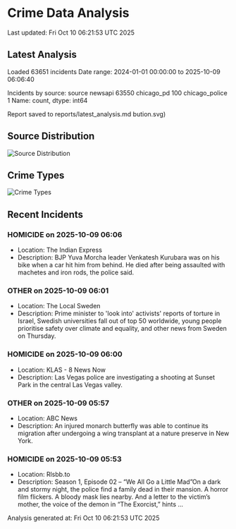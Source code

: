 # Crime Data Analysis
Last updated: Fri Oct 10 06:21:53 UTC 2025

## Latest Analysis

Loaded 63651 incidents
Date range: 2024-01-01 00:00:00 to 2025-10-09 06:06:40

Incidents by source:
source
newsapi           63550
chicago_pd          100
chicago_police        1
Name: count, dtype: int64

Report saved to reports/latest_analysis.md
bution.svg)

## Source Distribution
![Source Distribution](images/source_distribution.svg)

## Crime Types
![Crime Types](images/crime_types.svg)

## Recent Incidents

### HOMICIDE on 2025-10-09 06:06
- Location: The Indian Express
- Description: BJP Yuva Morcha leader Venkatesh Kurubara was on his bike when a car hit him from behind. He died after being assaulted with machetes and iron rods, the police said.


### OTHER on 2025-10-09 06:01
- Location: The Local Sweden
- Description: Prime minister to 'look into' activists' reports of torture in Israel, Swedish universities fall out of top 50 worldwide, young people prioritise safety over climate and equality, and other news from Sweden on Thursday.


### HOMICIDE on 2025-10-09 06:00
- Location: KLAS - 8 News Now
- Description: Las Vegas police are investigating a shooting at Sunset Park in the central Las Vegas valley.


### OTHER on 2025-10-09 05:57
- Location: ABC News
- Description: An injured monarch butterfly was able to continue its migration after undergoing a wing transplant at a nature preserve in New York.


### HOMICIDE on 2025-10-09 05:53
- Location: Rlsbb.to
- Description: Season 1, Episode 02 – “We All Go a Little Mad”On a dark and stormy night, the police find a family dead in their mansion. A horror film flickers. A bloody mask lies nearby. And a letter to the victim’s mother, the voice of the demon in “The Exorcist,” hints …

Analysis generated at: Fri Oct 10 06:21:53 UTC 2025
